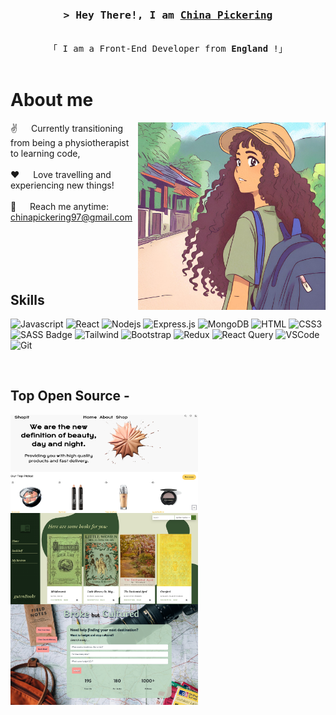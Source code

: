 <!--
<h2 align="center">
  Welcome to China's World!
  <img src="https://media.giphy.com/media/hvRJCLFzcasrR4ia7z/giphy.gif" width="28">
</h2>
-->

<!--
<p align="center">
  <a href="https://github.com/alsiam"><img src="https://readme-typing-svg.herokuapp.com/?lines=Self%20Taught%20Programmer;Front%20End%20Developer;1.5%2B%20years%20of%20coding%20experience;Always%20learning%20new%20things&center=true&width=380&height=45"></a>
</p>

 -->


<!-- Intro  -->
<h3 align="center">
        <samp>&gt; Hey There!, I am
                <b><a target="_blank" href="https://chinapickering.netlify.app/">China Pickering</a></b>
        </samp>
</h3>


<p align="center"> 
  <samp>
    <br>
    「 I am a Front-End Developer from <b>England</b> !」
    <br>
    <br>
  </samp>
</p>


<!-- About Section -->
 # About me
 
<p>
 <img align="right" width="300"src="/travelling.png" alt="travelling photo" />
  
 ✌️ &emsp; Currently transitioning from being a physiotherapist to learning code, <br/><br/>
 ❤️ &emsp; Love travelling and experiencing new things!<br/><br/>
 📧 &emsp; Reach me anytime: chinapickering97@gmail.com<br/><br/>

</p>

<br/>
<br/>
<br/>

## Skills

![Javascript](https://img.shields.io/badge/Javascript-F0DB4F?style=for-the-badge&labelColor=black&logo=javascript&logoColor=F0DB4F)
![React](https://img.shields.io/badge/-React-61DBFB?style=for-the-badge&labelColor=black&logo=react&logoColor=61DBFB)
![Nodejs](https://img.shields.io/badge/Nodejs-3C873A?style=for-the-badge&labelColor=black&logo=node.js&logoColor=3C873A)
![Express.js](https://img.shields.io/badge/Express.js-000000?style=for-the-badge&logo=express&logoColor=white)
![MongoDB](https://img.shields.io/badge/MongoDB-4EA94B?style=for-the-badge&logo=mongodb&logoColor=white)
![HTML](https://img.shields.io/badge/HTML5-E34F26?style=for-the-badge&logo=html5&logoColor=white)
![CSS3](https://img.shields.io/badge/CSS3-1572B6?style=for-the-badge&logo=css3&logoColor=white)
![SASS Badge](https://img.shields.io/badge/Sass-CC6699?style=for-the-badge&logo=sass&logoColor=white)
![Tailwind](https://img.shields.io/badge/Tailwind_CSS-092749?style=for-the-badge&logo=tailwindcss&logoColor=06B6D4&labelColor=000000)
![Bootstrap](https://img.shields.io/badge/Bootstrap-563D7C?style=for-the-badge&logo=bootstrap&logoColor=white)
![Redux](https://img.shields.io/badge/Redux-593D88?style=for-the-badge&logo=redux&logoColor=white)
![React Query](https://img.shields.io/badge/-React_Query-FF4154?style=for-the-badge&logo=react%20query&logoColor=white)
![VSCode](https://img.shields.io/badge/Visual_Studio-0078d7?style=for-the-badge&logo=visual%20studio&logoColor=white)
![Git](https://img.shields.io/badge/Git-F05032?style=for-the-badge&logo=git&logoColor=white)

<br/>

## Top Open Source -
<div display="flex" flex-direction="row" justify-content="center">
 <img  width="300" align="top"  height:"350" src="/shopitGithub.png" alt="Project 1" />
  <img  width="300"  align="top" height:"350" src="/gutenbookGithub.png" alt="Project 2" />
   <img  width="300" align="top"  height:"350" src="/bbcGithub.png" alt="Project 3" />  
</div>

